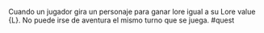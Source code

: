 Cuando un jugador gira un personaje para ganar lore igual a su Lore value {L}. No puede irse de aventura el mismo turno que se juega.
#quest